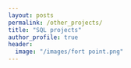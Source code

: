 ```yaml
---
layout: posts
permalink: /other_projects/
title: "SQL projects"
author_profile: true
header:
  image: "/images/fort point.png"
---
```


